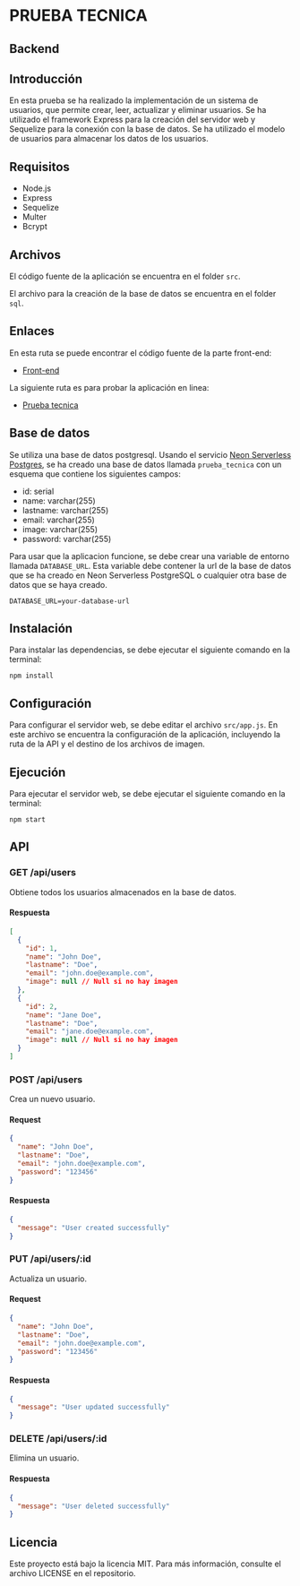 # PRUEBA TECNICA

## Backend

## Introducción

En esta prueba se ha realizado la implementación de un sistema de usuarios, que permite crear, leer, actualizar y eliminar usuarios. Se ha utilizado el framework Express para la creación del servidor web y Sequelize para la conexión con la base de datos. Se ha utilizado el modelo de usuarios para almacenar los datos de los usuarios.

## Requisitos

- Node.js
- Express
- Sequelize
- Multer
- Bcrypt

## Archivos

El código fuente de la aplicación se encuentra en el folder `src`.

El archivo para la creación de la base de datos se encuentra en el folder `sql`.

## Enlaces

En esta ruta se puede encontrar el código fuente de la parte front-end:

- [Front-end](https://github.com/Erik5CA/prueba_tecnica_frontend)

La siguiente ruta es para probar la aplicación en linea:

- [Prueba tecnica](https://prueba-tecnica-frontend-ncp6.onrender.com)

## Base de datos

Se utiliza una base de datos postgresql. Usando el servicio [Neon Serverless Postgres](https://neon.tech/), se ha creado una base de datos llamada `prueba_tecnica` con un esquema que contiene los siguientes campos:

- id: serial
- name: varchar(255)
- lastname: varchar(255)
- email: varchar(255)
- image: varchar(255)
- password: varchar(255)

Para usar que la aplicacion funcione, se debe crear una variable de entorno llamada `DATABASE_URL`. Esta variable debe contener la url de la base de datos que se ha creado en Neon Serverless PostgreSQL o cualquier otra base de datos que se haya creado.

```
DATABASE_URL=your-database-url
```

## Instalación

Para instalar las dependencias, se debe ejecutar el siguiente comando en la terminal:

```
npm install
```

## Configuración

Para configurar el servidor web, se debe editar el archivo `src/app.js`. En este archivo se encuentra la configuración de la aplicación, incluyendo la ruta de la API y el destino de los archivos de imagen.

## Ejecución

Para ejecutar el servidor web, se debe ejecutar el siguiente comando en la terminal:

```
npm start
```

## API

### GET /api/users

Obtiene todos los usuarios almacenados en la base de datos.

#### Respuesta

```json
[
  {
    "id": 1,
    "name": "John Doe",
    "lastname": "Doe",
    "email": "john.doe@example.com",
    "image": null // Null si no hay imagen
  },
  {
    "id": 2,
    "name": "Jane Doe",
    "lastname": "Doe",
    "email": "jane.doe@example.com",
    "image": null // Null si no hay imagen
  }
]
```

### POST /api/users

Crea un nuevo usuario.

#### Request

```json
{
  "name": "John Doe",
  "lastname": "Doe",
  "email": "john.doe@example.com",
  "password": "123456"
}
```

#### Respuesta

```json
{
  "message": "User created successfully"
}
```

### PUT /api/users/:id

Actualiza un usuario.

#### Request

```json
{
  "name": "John Doe",
  "lastname": "Doe",
  "email": "john.doe@example.com",
  "password": "123456"
}
```

#### Respuesta

```json
{
  "message": "User updated successfully"
}
```

### DELETE /api/users/:id

Elimina un usuario.

#### Respuesta

```json
{
  "message": "User deleted successfully"
}
```

## Licencia

Este proyecto está bajo la licencia MIT. Para más información, consulte el archivo LICENSE en el repositorio.
